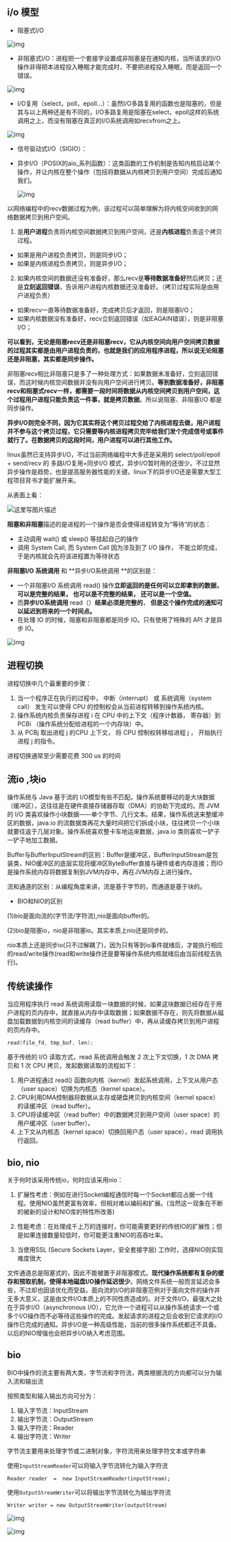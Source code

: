 ## i/o 模型

- 阻塞式I/O

![img](https://pic1.zhimg.com/80/e83d68da03da2e8c1568b4b4b630edfd_720w.jpg?source=1940ef5c)

- 非阻塞式I/O：进程把一个套接字设置成非阻塞是在通知内核，当所请求的I/O操作非得把本进程投入睡眠才能完成时，不要把进程投入睡眠，而是返回一个错误。

![img](https://pic4.zhimg.com/80/4bc31cab27a9a732ab7d1ba9e674ed64_720w.jpg?source=1940ef5c)

- I/O复用（select，poll，epoll...）：虽然I/O多路复用的函数也是阻塞的，但是其与以上两种还是有不同的，I/O多路复用是阻塞在select，epoll这样的系统调用之上，而没有阻塞在真正的I/O系统调用如recvfrom之上。

![img](https://pic4.zhimg.com/80/b1ec6a4f16844a27c175d5a6a94cd7f8_720w.jpg?source=1940ef5c)

- 信号驱动式I/O（SIGIO）：

- 异步I/O（POSIX的aio_系列函数）：这类函数的工作机制是告知内核启动某个操作，并让内核在整个操作（包括将数据从内核拷贝到用户空间）完成后通知我们。

  ![img](https://pic4.zhimg.com/80/5819fd0fdff2bd4fdc9652291aca1831_720w.jpg?source=1940ef5c)



以网络编程中的recv数据过程为例，该过程可以简单理解为将内核空间收到的网络数据拷贝到用户空间。

1. 是**用户进程**负责将内核空间数据拷贝到用户空间，还是**内核进程**负责这个拷贝过程。

- 如果是用户进程负责拷贝，则是同步I/O；
- 如果是内核进程负责拷贝，则是异步I/O；

2. 如果内核空间的数据还没有准备好，那么recv是**等待数据准备好**然后拷贝；还是**立刻返回错误**，告诉用户进程内核数据还没准备好。（拷贝过程实际是由用户进程负责）

- 如果recv一直等待数据准备好，完成拷贝后才返回，则是阻塞I/O；
- 如果内核数据没有准备好，recv立刻返回错误（如EAGAIN错误），则是非阻塞I/O；

**可以看到，无论是阻塞recv还是非阻塞recv，它从内核空间向用户空间拷贝数据的过程其实都是由用户进程负责的，也就是我们的应用程序进程，所以说无论阻塞还是非阻塞，其实都是同步操作。**

非阻塞recv相比非阻塞只是多了一种处理方式：如果数据未准备好，立刻返回错误，而这时候内核空间数据并没有向用户空间进行拷贝。**等到数据准备好，非阻塞recv和阻塞式recv一样，都需要一段时间将数据从内核空间拷贝到用户空间，这个过程用户进程只能负责这一件事，就是拷贝数据**。所以说阻塞、非阻塞I/O 都是同步操作。

**异步I/O则完全不同，因为它其实将这个拷贝过程交给了内核进程去做，用户进程并不参与这个拷贝过程，它只需要等内核进程拷贝完毕给我们发个完成信号或事件就行了。在数据拷贝的这段时间，用户进程可以进行其他工作。**

linux虽然已支持异步I/O，不过当前网络编程中大多还是采用的 select/poll/epoll + send/recv 的 多路I/O复用+同步I/O 模式，异步I/O暂时用的还很少。不过显然异步操作是趋势，也是提高服务器性能的关键。linux下的异步I/O还是需要大型工程项目背书才能扩展开来。

从表面上看：

![这里写图片描述](https://user-gold-cdn.xitu.io/2017/2/23/bf6b2b85deddca81e32d0583513c543e?imageView2/0/w/1280/h/960/format/webp/ignore-error/1)

**阻塞和非阻塞**描述的是进程的一个操作是否会使得进程转变为“等待”的状态：

- 主动调用 wait() 或 sleep() 等挂起自己的操作
- 调用 System Call, 而 System Call 因为涉及到了 I/O 操作， 不能立即完成， 于是内核就会先将该进程置为等待状态

**非阻塞I/O 系统调用** 和 **异步I/O系统调用 **的区别是：

- 一个非阻塞I/O 系统调用 read() 操作**立即返回的是任何可以立即拿到的数据， 可以是完整的结果， 也可以是不完整的结果， 还可以是一个空值。**
- 而**异步I/O系统调用** read（）**结果必须是完整的**， **但是这个操作完成的通知可以延迟到将来的一个时间点。**
- 在处理 IO 的时候，阻塞和非阻塞都是同步 IO。只有使用了特殊的 API 才是异步 IO。

![img](https://pic2.zhimg.com/50/7d3eb389b7724878bd7e12ebc6dbcdb5_hd.jpg?source=1940ef5c)

## 进程切换

进程切换中几个最重要的步骤：

1. 当一个程序正在执行的过程中， 中断（interrupt） 或 系统调用（system call） 发生可以使得 CPU 的控制权会从当前进程转移到操作系统内核。
2. 操作系统内核负责保存进程 i 在 CPU 中的上下文（程序计数器， 寄存器）到 PCBi （操作系统分配给进程的一个内存块）中。
3. 从 PCBj 取出进程 j 的CPU 上下文， 将 CPU 控制权转移给进程 j ， 开始执行进程 j 的指令。

进程切换通常至少需要花费 300 us 的时间



## 流io ,块io

操作系统与 Java 基于流的 I/O模型有些不匹配。操作系统要移动的是大块数据（缓冲区），这往往是在硬件直接存储器存取（DMA）的协助下完成的。而 JVM 的 I/O 类喜欢操作小块数据——单个字节、几行文本。结果，操作系统送来整缓冲区的数据，java.io 的流数据类再花大量时间把它们拆成小块，往往拷贝一个小块就要往返于几层对象。操作系统喜欢整卡车地运来数据，java.io 类则喜欢一铲子一铲子地加工数据。

Buffer与BufferInputStream的区别：Buffer是缓冲区，BufferInputStream是包装类，NIO缓冲区的底层实现将缓冲区ByteBuffer直接与硬件或者内存连接；而IO是操作系统内存将数据复制到JVM内存中，再在JVM内存上进行操作。

流和通道的区别：从编程角度来讲，流是基于字节的，而通道是基于块的。

- BIO和NIO的区别

(1)bio是面向流的(字节流/字符流),nio是面向buffer的。

(2)bio是阻塞io，nio是非阻塞io。其实本质上nio还是同步的。

nio本质上还是同步io(只不过解耦了)，因为只有等到io事件就绪后，才能执行相应的read/write操作(read和write操作还是要等操作系统内核就绪后由当前线程去执行)。

## 传统读操作

当应用程序执行 read 系统调用读取一块数据的时候，如果这块数据已经存在于用户进程的页内存中，就直接从内存中读取数据；如果数据不存在，则先将数据从磁盘加载数据到内核空间的读缓存（read buffer）中，再从读缓存拷贝到用户进程的页内存中。

```cpp
read(file_fd, tmp_buf, len);
```

基于传统的 I/O 读取方式，read 系统调用会触发 2 次上下文切换，1 次 DMA 拷贝和 1 次 CPU 拷贝，发起数据读取的流程如下：

1. 用户进程通过 read() 函数向内核（kernel）发起系统调用，上下文从用户态（user space）切换为内核态（kernel space）。
2. CPU利用DMA控制器将数据从主存或硬盘拷贝到内核空间（kernel space）的读缓冲区（read buffer）。
3. CPU将读缓冲区（read buffer）中的数据拷贝到用户空间（user space）的用户缓冲区（user buffer）。
4. 上下文从内核态（kernel space）切换回用户态（user space），read 调用执行返回。

## bio, nio



关于何时该采用传统io，何时应该采用nio： 

1) 扩展性考虑：例如在进行Socket编程通信时每一个Socket都应占据一个线程。使用NIO虽然更富有效率，但相对难以编码和扩展。(当然这一现象在不断的被新的设计和NIO库的特性所改善) 

2) 性能考虑：在处理成千上万的连接时，你可能需要更好的传统IO的扩展性；但是如果连接数量较低时，你可能更注重NIO的高吞吐率。 

3) 当使用SSL (Secure Sockets Layer，安全套接字层) 工作时，选择NIO则实现难度很大 

文件通道总是阻塞式的，因此不能被置于非阻塞模式。**现代操作系统都有复杂的缓存和预取机制，使得本地磁盘I/O操作延迟很少**。网络文件系统一般而言延迟会多些，不过却也因该优化而受益。面向流的I/O的非阻塞范例对于面向文件的操作并无多大意义，这是由文件I/O本质上的不同性质造成的。对于文件I/O，最强大之处在于异步I/O（asynchronous I/O），它允许一个进程可以从操作系统请求一个或多个I/O操作而不必等待这些操作的完成。发起请求的进程之后会收到它请求的I/O操作已完成的通知。异步I/O是一种高级性能，当前的很多操作系统都还不具备。以后的NIO增强也会把异步I/O纳入考虑范围。

## bio

BIO中操作的流主要有两大类，字节流和字符流，两类根据流的方向都可以分为输入流和输出流

按照类型和输入输出方向可分为：

1. 输入字节流：InputStream
2. 输出字节流：OutputStream
3. 输入字符流：Reader
4. 输出字符流：Writer

字节流主要用来处理字节或二进制对象，字符流用来处理字符文本或字符串

使用`InputStreamReader`可以将输入字节流转化为输入字符流

```
Reader reader  =  new InputStreamReader(inputStream);
```

使用`OutputStreamWriter`可以将输出字节流转化为输出字符流

```
Writer writer = new OutputStreamWriter(outputStream)
```

![img](https://user-gold-cdn.xitu.io/2019/7/2/16bb0b36e934fc47?imageView2/0/w/1280/h/960/format/webp/ignore-error/1)

![img](https://user-gold-cdn.xitu.io/2019/7/2/16bb0b38f6c20793?imageView2/0/w/1280/h/960/format/webp/ignore-error/1)